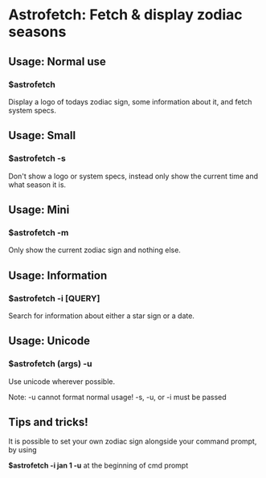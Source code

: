 <h1>Astrofetch: Fetch & display zodiac seasons</h1>
<h2>Usage: Normal use</h2>
<h3>$astrofetch</h3>
<p>Display a logo of todays zodiac sign, some information about it, and fetch system specs.</p>

<h2>Usage: Small</h2>
<h3>$astrofetch -s</h3>
<p>Don't show a logo or system specs, instead only show the current time and what season it is.</p>

<h2>Usage: Mini</h2>
<h3>$astrofetch -m</h3>
<p>Only show the current zodiac sign and nothing else.</p>

<h2>Usage: Information</h2>
<h3>$astrofetch -i [QUERY]</h3>
<p>Search for information about either a star sign or a date.</p>

<h2>Usage: Unicode</h2>
<h3>$astrofetch (args) -u</h3>
<p>Use unicode wherever possible.</p>
<p>Note: -u cannot format normal usage! -s, -u, or -i must be passed</p>

<h2>Tips and tricks!</h2>
<p>It is possible to set your own zodiac sign alongside your command prompt, by using</p>
<p><b>$astrofetch -i jan 1 -u</b> at the beginning of cmd prompt</p>
